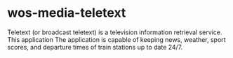 # wos-media-teletext

Teletext (or broadcast teletext) is a television information retrieval service.
This application The application is capable of keeping news, weather, sport scores, and departure times of train stations up to date 24/7.
